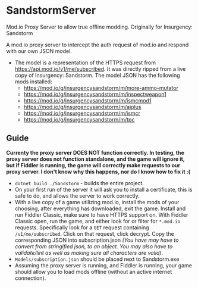 # SandstormServer
Mod.io Proxy Server to allow true offline modding. Originally for Insurgency: Sandstorm

A mod.io proxy server to intercept the auth request of mod.io and respond with our own JSON model.
- The model is a representation of the HTTPS request from https://api.mod.io/v1/me/subscribed. It was directly ripped from a live copy of Insurgency: Sandstorm. The model JSON has the following mods installed:
    - https://mod.io/g/insurgencysandstorm/m/more-ammo-mutator
    - https://mod.io/g/insurgencysandstorm/m/inspectweapon1
    - https://mod.io/g/insurgencysandstorm/m/ismcmod1
    - https://mod.io/g/insurgencysandstorm/m/aiplus
    - https://mod.io/g/insurgencysandstorm/m/ismcr
    - https://mod.io/g/insurgencysandstorm/m/tpc

## Guide
**Currenty the proxy server DOES NOT function correctly. In testing, the proxy server does not function standalone, and the game will ignore it, but if Fiddler is running, the game will correctly make requests to our proxy server. I don't know why this happens, nor do I know how to fix it :(**

- `dotnet build ./Sandstorm` - builds the entire project.
- On your first run of the server it will ask you to install a certificate, this is safe to do, and allows the server to work correctly.
- With a live copy of a game utilizing mod.io, install the mods of your choosing, after everything has downloaded, exit the game. Install and run Fiddler Classic, make sure to have HTTPS support on. With Fiddler Classic open, run the game, and either look for or filter for `*.mod.io` requests. Specifically look for a `GET` request containing `/v1/me/subscribed`. Click on that request, click decrypt. Copy the corresponding JSON into subscription.json *(You have may have to convert from stringified json, to an object. You may also have to validate/lint as well as making sure all characters are valid)*.
- `Models/subscription.json` should be placed next to Sandstorm.exe
- Assuming the proxy server is running, and Fiddler is running, your game should allow you to load mods offline (without an active internet connection).